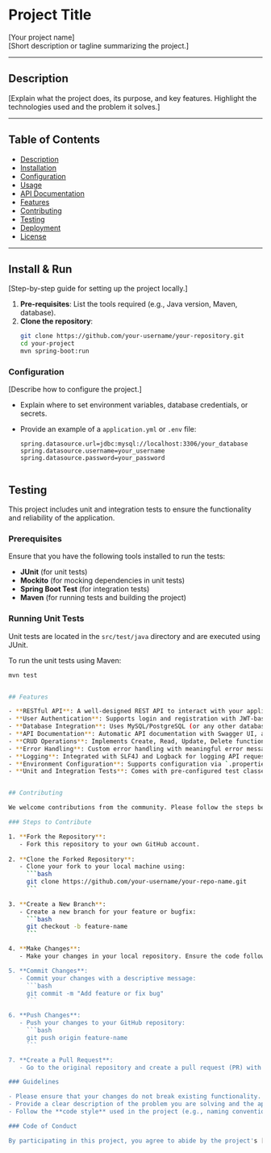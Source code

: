 # Project Title
[Your project name]  
[Short description or tagline summarizing the project.]

---

## Description
[Explain what the project does, its purpose, and key features. Highlight the technologies used and the problem it solves.]

---

## Table of Contents
- [Description](#description)
- [Installation](#installation)
- [Configuration](#configuration)
- [Usage](#usage)
- [API Documentation](#api-documentation)
- [Features](#features)
- [Contributing](#contributing)
- [Testing](#testing)
- [Deployment](#deployment)
- [License](#license)

---

## Install & Run
[Step-by-step guide for setting up the project locally.]
1. **Pre-requisites**: List the tools required (e.g., Java version, Maven, database).
2. **Clone the repository**: 
   ```bash
   git clone https://github.com/your-username/your-repository.git
   cd your-project
   mvn spring-boot:run


### Configuration
[Describe how to configure the project.]

- Explain where to set environment variables, database credentials, or secrets.
- Provide an example of a `application.yml` or `.env` file:

   ```properties
   spring.datasource.url=jdbc:mysql://localhost:3306/your_database
   spring.datasource.username=your_username
   spring.datasource.password=your_password


## Testing

This project includes unit and integration tests to ensure the functionality and reliability of the application.

### Prerequisites

Ensure that you have the following tools installed to run the tests:

- **JUnit** (for unit tests)
- **Mockito** (for mocking dependencies in unit tests)
- **Spring Boot Test** (for integration tests)
- **Maven** (for running tests and building the project)

### Running Unit Tests

Unit tests are located in the `src/test/java` directory and are executed using JUnit.

To run the unit tests using Maven:

```bash
mvn test


## Features

- **RESTful API**: A well-designed REST API to interact with your application.
- **User Authentication**: Supports login and registration with JWT-based authentication.
- **Database Integration**: Uses MySQL/PostgreSQL (or any other database) for data storage.
- **API Documentation**: Automatic API documentation with Swagger UI, available at `/swagger-ui/index.html`.
- **CRUD Operations**: Implements Create, Read, Update, Delete functionality for core resources.
- **Error Handling**: Custom error handling with meaningful error messages and status codes.
- **Logging**: Integrated with SLF4J and Logback for logging API requests and application events.
- **Environment Configuration**: Supports configuration via `.properties` or `.yml` files for database credentials and environment variables.
- **Unit and Integration Tests**: Comes with pre-configured test classes to ensure the reliability of the application.


## Contributing

We welcome contributions from the community. Please follow the steps below to contribute to this project:

### Steps to Contribute

1. **Fork the Repository**: 
   - Fork this repository to your own GitHub account.
   
2. **Clone the Forked Repository**:
   - Clone your fork to your local machine using:
     ```bash
     git clone https://github.com/your-username/your-repo-name.git
     ```
   
3. **Create a New Branch**:
   - Create a new branch for your feature or bugfix:
     ```bash
     git checkout -b feature-name
     ```

4. **Make Changes**:
   - Make your changes in your local repository. Ensure the code follows the project's style guide and passes all tests.

5. **Commit Changes**:
   - Commit your changes with a descriptive message:
     ```bash
     git commit -m "Add feature or fix bug"
     ```

6. **Push Changes**:
   - Push your changes to your GitHub repository:
     ```bash
     git push origin feature-name
     ```

7. **Create a Pull Request**:
   - Go to the original repository and create a pull request (PR) with your changes.

### Guidelines

- Please ensure that your changes do not break existing functionality. Write tests for new features or bugfixes if possible.
- Provide a clear description of the problem you are solving and the approach you have taken in the pull request.
- Follow the **code style** used in the project (e.g., naming conventions, indentation).

### Code of Conduct

By participating in this project, you agree to abide by the project's [Code of Conduct](./CODE_OF_CONDUCT.md) and adhere to respectful and professional behavior.


